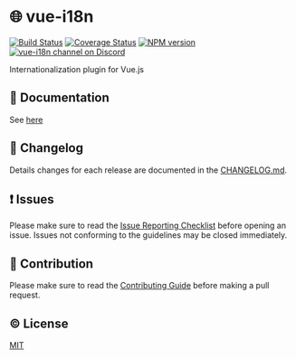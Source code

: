 # :globe_with_meridians: vue-i18n

[![Build Status](https://circleci.com/gh/kazupon/vue-i18n/tree/dev.svg?style=shield)](https://circleci.com/gh/kazupon/vue-i18n/tree/dev)
[![Coverage Status](https://codecov.io/gh/kazupon/vue-i18n/branch/dev/graph/badge.svg)](https://codecov.io/gh/kazupon/vue-i18n)
[![NPM version](https://badge.fury.io/js/vue-i18n.svg)](http://badge.fury.io/js/vue-i18n)
[![vue-i18n channel on Discord](https://img.shields.io/badge/Discord-join%20chat-738bd7.svg)](https://discord.gg/4yCnk2m)

Internationalization plugin for Vue.js

## :book: Documentation

See [here](http://kazupon.github.io/vue-i18n/)


## :scroll: Changelog

Details changes for each release are documented in the [CHANGELOG.md](https://github.com/kazupon/vue-i18n/blob/dev/CHANGELOG.md).


## :exclamation: Issues

Please make sure to read the [Issue Reporting Checklist](https://github.com/kazupon/vue-i18n/blob/dev/CONTRIBUTING.md#issue-reporting-guidelines) before opening an issue. Issues not conforming to the guidelines may be closed immediately.


## :muscle: Contribution

Please make sure to read the [Contributing Guide](https://github.com/kazupon/vue-i18n/blob/dev/CONTRIBUTING.md) before making a pull request.


## :copyright: License

[MIT](http://opensource.org/licenses/MIT)
